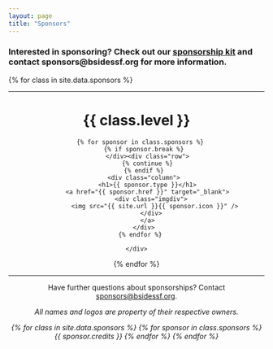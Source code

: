 ```yaml
---
layout: page
title: "Sponsors"
---
```


<h3>Interested in sponsoring? Check out our
  <a href="https://drive.google.com/open?id=1s1bU8i0kC8K0A0BJSieUeRj4-k0_8bo8">sponsorship kit</a>
  and contact sponsors@bsidessf.org for more information.</h3>

{% for class in site.data.sponsors %}

  <hr style="margin-bottom: 5px">
  <div style="text-align: center;" class="sponsors {{ class.class }}">
    <h1>{{ class.level }}</h1>
    <div class="row">

      {% for sponsor in class.sponsors %}
        {% if sponsor.break %}
          </div><div class="row">
          {% continue %}
        {% endif %}
        <div class="column">
          <h1>{{ sponsor.type }}</h1>
          <a href="{{ sponsor.href }}" target="_blank">
            <div class="imgdiv">
              <img src="{{ site.url }}{{ sponsor.icon }}" />
            </div>
          </a>
        </div>
      {% endfor %}

    </div>

  </div>
{% endfor %}

<hr style="margin-bottom: 5px">

<center>
  <p>
    Have further questions about sponsorships? Contact <a href="mailto:sponsors@bsidessf.org">sponsors@bsidessf.org</a>.
  </p>
  <p>
    <em>All names and logos are property of their respective owners.</em>
  </p>
  <p>
    <em>
      {% for class in site.data.sponsors %}
        {% for sponsor in class.sponsors %}
          {{ sponsor.credits }}
        {% endfor %}
      {% endfor %}
    </em>
  </p>
</center>
